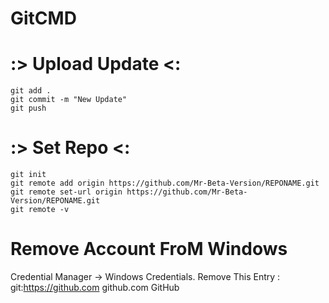 # GitCMD

# :> Upload Update <: #

```
git add .
git commit -m "New Update"
git push

```

# :> Set Repo <: #

```
git init
git remote add origin https://github.com/Mr-Beta-Version/REPONAME.git
git remote set-url origin https://github.com/Mr-Beta-Version/REPONAME.git
git remote -v

```

# Remove Account FroM Windows

Credential Manager → Windows Credentials.
Remove This Entry :
git:https://github.com
github.com
GitHub

